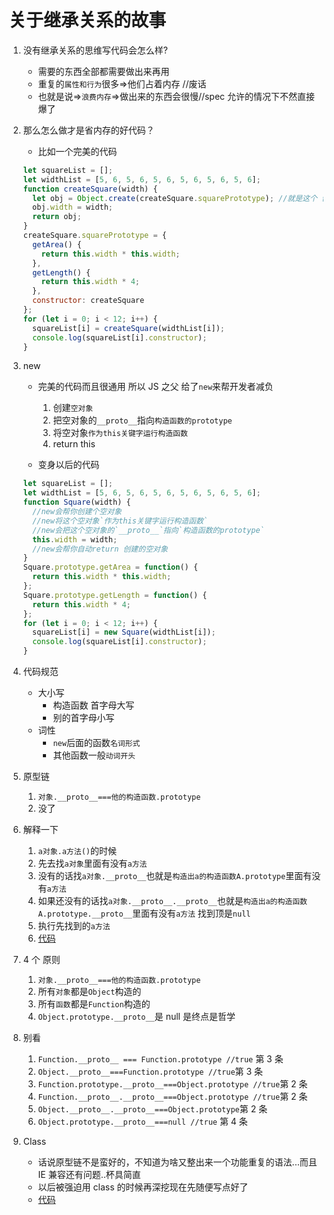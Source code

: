 # 关于继承关系的故事

1. 没有继承关系的思维写代码会怎么样?

   - 需要的东西全部都需要做出来再用
   - 重复的`属性和行为`很多=>他们占着内存 //废话
   - 也就是说=>`浪费内存`=>做出来的东西会很慢//spec 允许的情况下不然直接爆了

2. 那么怎么做才是省内存的好代码？

   - 比如一个完美的代码

   ```javascript
   let squareList = [];
   let widthList = [5, 6, 5, 6, 5, 6, 5, 6, 5, 6, 5, 6];
   function createSquare(width) {
     let obj = Object.create(createSquare.squarePrototype); //就是这个 创建了一个以`createSquare.squarePrototype`为原型的`obj`对象 不管obj再多 这家伙占的内存只有一份
     obj.width = width;
     return obj;
   }
   createSquare.squarePrototype = {
     getArea() {
       return this.width * this.width;
     },
     getLength() {
       return this.width * 4;
     },
     constructor: createSquare
   };
   for (let i = 0; i < 12; i++) {
     squareList[i] = createSquare(widthList[i]);
     console.log(squareList[i].constructor);
   }
   ```

3. new

   - 完美的代码而且很通用 所以 JS 之父 给了`new`来帮开发者减负

     1. 创建`空对象`
     2. 把空对象的`__proto__`指向`构造函数的prototype`
     3. 将空对象`作为this关键字运行构造函数`
     4. return this

   - 变身以后的代码

   ```javascript
   let squareList = [];
   let widthList = [5, 6, 5, 6, 5, 6, 5, 6, 5, 6, 5, 6];
   function Square(width) {
     //new会帮你创建个空对象
     //new将这个空对象`作为this关键字运行构造函数`
     //new会把这个空对象的`__proto__`指向`构造函数的prototype`
     this.width = width;
     //new会帮你自动return 创建的空对象
   }
   Square.prototype.getArea = function() {
     return this.width * this.width;
   };
   Square.prototype.getLength = function() {
     return this.width * 4;
   };
   for (let i = 0; i < 12; i++) {
     squareList[i] = new Square(widthList[i]);
     console.log(squareList[i].constructor);
   }
   ```

4. 代码规范

   - 大小写
     - 构造函数 首字母大写
     - 别的首字母小写
   - 词性
     - `new`后面的函数`名词形式`
     - 其他函数一般`动词开头`

5. 原型链

   1. `对象.__proto__===他的构造函数.prototype`
   2. 没了

6. 解释一下

   1. `a对象.a方法()`的时候
   2. 先去找`a对象`里面有没有`a方法`
   3. 没有的话找`a对象.__proto__`也就是`构造出a的构造函数A.prototype`里面有没有`a方法`
   4. 如果还没有的话找`a对象.__proto__.__proto__`也就是`构造出a的构造函数A.prototype.__proto__`里面有没有`a方法` 找到顶是`null`
   5. 执行先找到的`a方法`
   6. [代码](./main.js)

7. 4 个 原则

   1. `对象.__proto__===他的构造函数.prototype`
   2. 所有`对象`都是`Object`构造的
   3. 所有`函数`都是`Function`构造的
   4. `Object.prototype.__proto__`是 null 是终点是哲学

8. 别看

   1. `Function.__proto__ === Function.prototype //true` 第 3 条
   2. `Object.__proto__===Function.prototype //true`第 3 条
   3. `Function.prototype.__proto__===Object.prototype //true`第 2 条
   4. `Function.__proto__.__proto__===Object.prototype //true`第 2 条
   5. `Object.__proto__.__proto__===Object.prototype`第 2 条
   6. `Object.prototype.__proto__===null //true` 第 4 条

9. Class

   - 话说原型链不是蛮好的，不知道为啥又整出来一个功能重复的语法...而且 IE 兼容还有问题..杯具简直
   - 以后被强迫用 class 的时候再深挖现在先随便写点好了
   - [代码](./main.js)

